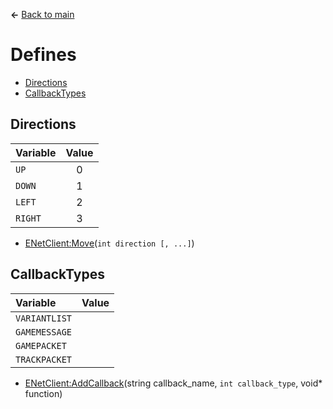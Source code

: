 **←** [Back to main](Main.md)

# Defines
* [Directions](#Directions)
* [CallbackTypes](#CallbackTypes)

## Directions
| Variable | Value |
|:---------|:-----:|
|`UP`|0|
|`DOWN`|1|
|`LEFT`|2|
|`RIGHT`|3|

* [ENetClient:Move](Functions.md#Move)(`int direction [, ...]`)

## CallbackTypes
| Variable | Value |
|:---------|:-----:|
|`VARIANTLIST`||
|`GAMEMESSAGE`||
|`GAMEPACKET`||
|`TRACKPACKET`||

* [ENetClient:AddCallback](Functions.md#AddCallback)(string callback_name, `int callback_type`, void* function)
